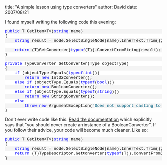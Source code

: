 
title: "A simple lesson using type converters"
author: David
date: 2007/08/21

I found myself writing the following code this evening: <div class="csharpcode">
<pre class="alt"><span class="kwrd">public</span> T GetItem&lt;T&gt;(<span class="kwrd">string</span> name)</pre>
<pre>{</pre>
<pre class="alt">    <span class="kwrd">string</span> result = node.SelectSingleNode(name).InnerText.Trim();</pre>
<pre> </pre>
<pre class="alt">    <span class="kwrd">return</span> (T)GetConverter(<span class="kwrd">typeof</span>(T)).ConvertFromString(result);</pre>
<pre>}</pre>
<pre class="alt"> </pre>
<pre><span class="kwrd">private</span> TypeConverter GetConverter(Type objectType)</pre>
<pre class="alt">{</pre>
<pre>    <span class="kwrd">if</span> (objectType.Equals(<span class="kwrd">typeof</span>(<span class="kwrd">int</span>)))</pre>
<pre class="alt">        <span class="kwrd">return</span> <span class="kwrd">new</span> Int32Converter();</pre>
<pre>    <span class="kwrd">else</span> <span class="kwrd">if</span> (objectType.Equals(<span class="kwrd">typeof</span>(<span class="kwrd">bool</span>)))</pre>
<pre class="alt">        <span class="kwrd">return</span> <span class="kwrd">new</span> BooleanConverter();</pre>
<pre>    <span class="kwrd">else</span> <span class="kwrd">if</span> (objectType.Equals(<span class="kwrd">typeof</span>(<span class="kwrd">string</span>)))</pre>
<pre class="alt">        <span class="kwrd">return</span> <span class="kwrd">new</span> StringConverter();</pre>
<pre>    <span class="kwrd">else</span></pre>
<pre class="alt">        <span class="kwrd">throw</span> <span class="kwrd">new</span> ArgumentException(<span class="str">"Does not support casting to "</span> + objectType.Name);</pre>
<pre>}</pre>
</div>
<style type="text/css">.csharpcode, .csharpcode pre
{
	font-size: small;
	color: black;
	font-family: consolas, "Courier New", courier, monospace;
	background-color: #ffffff;
	/*white-space: pre;*/
}
.csharpcode pre { margin: 0em; }
.csharpcode .rem { color: #008000; }
.csharpcode .kwrd { color: #0000ff; }
.csharpcode .str { color: #006080; }
.csharpcode .op { color: #0000c0; }
.csharpcode .preproc { color: #cc6633; }
.csharpcode .asp { background-color: #ffff00; }
.csharpcode .html { color: #800000; }
.csharpcode .attr { color: #ff0000; }
.csharpcode .alt 
{
	background-color: #f4f4f4;
	width: 100%;
	margin: 0em;
}
.csharpcode .lnum { color: #606060; }
</style>

Don't ever write code like this. [Read the documentation](http://msdn2.microsoft.com/en-us/library/system.componentmodel.booleanconverter.aspx) which explicitly says that "you should never create an instance of a BooleanConverter". If you follow their advice, your code will become much cleaner. Like so:
<div class="csharpcode">
<pre class="alt"><span class="kwrd">public</span> T GetItem&lt;T&gt;(<span class="kwrd">string</span> name)</pre>
<pre>{</pre>
<pre class="alt">    <span class="kwrd">string</span> result = node.SelectSingleNode(name).InnerText.Trim();</pre>
<pre>    <span class="kwrd">return</span> (T)TypeDescriptor.GetConverter(<span class="kwrd">typeof</span>(T)).ConvertFromString(result);</pre>
<pre class="alt">}</pre>
</div>
<style type="text/css">.csharpcode, .csharpcode pre
{
	font-size: small;
	color: black;
	font-family: consolas, "Courier New", courier, monospace;
	background-color: #ffffff;
	/*white-space: pre;*/
}
.csharpcode pre { margin: 0em; }
.csharpcode .rem { color: #008000; }
.csharpcode .kwrd { color: #0000ff; }
.csharpcode .str { color: #006080; }
.csharpcode .op { color: #0000c0; }
.csharpcode .preproc { color: #cc6633; }
.csharpcode .asp { background-color: #ffff00; }
.csharpcode .html { color: #800000; }
.csharpcode .attr { color: #ff0000; }
.csharpcode .alt 
{
	background-color: #f4f4f4;
	width: 100%;
	margin: 0em;
}
.csharpcode .lnum { color: #606060; }
</style>
